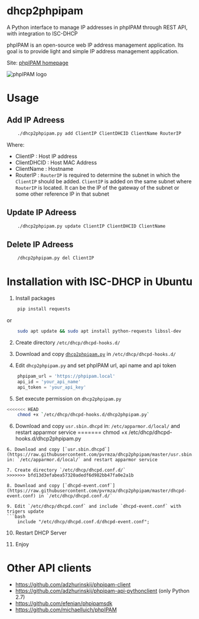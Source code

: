 # dhcp2phpipam
A Python interface to manage IP addresses in phpIPAM through REST API, with integration to ISC-DHCP

phpIPAM is an open-source web IP address management application. Its goal is to provide light and simple IP address management application.

Site: [phpIPAM homepage](http://phpipam.net)

![phpIPAM logo](http://phpipam.net/wp-content/uploads/2014/12/phpipam_logo_small.png)


# Usage
## Add IP Adreess
```bash
	./dhcp2phpipam.py add ClientIP ClientDHCID ClientName RouterIP
```
Where: 
* ClientIP : Host IP address
* ClientDHCID : Host MAC Address
* ClientName : Hostname 
* RouterIP : `RouterIP` is required to determine the subnet in which the `ClientIP` should be added. `ClientIP` is added on the same subnet where `RouterIP` is located. It can be the IP of the gateway of the subnet or some other reference IP in that subnet

## Update IP Adreess
```bash
	./dhcp2phpipam.py update ClientIP ClientDHCID ClientName
```
## Delete IP Adreess
```bash
	/dhcp2phpipam.py del ClientIP
```


# Installation with ISC-DHCP in Ubuntu

1. Install packages
```bash
	pip install requests
```
or 
```bash
	sudo apt update && sudo apt install python-requests libssl-dev
```
2. Create directory `/etc/dhcp/dhcpd-hooks.d/` 

3. Download and copy [`dhcp2phpipam.py`](https://raw.githubusercontent.com/pvrmza/dhcp2phpipam/master/dhcp2phpipam.py) in `/etc/dhcp/dhcpd-hooks.d/`

4. Edit `dhcp2phpipam.py` and set phpIPAM url, api name and api token
```python
	phpipam_url = 'https://phpipam.local'
	api_id = 'your_api_name'
	api_token = 'your_api_key'
```
5. Set execute permission on `dhcp2phpipam.py`
```bash
<<<<<<< HEAD
	chmod +x `/etc/dhcp/dhcpd-hooks.d/dhcp2phpipam.py`
```
6. Download and copy `usr.sbin.dhcpd` in: `/etc/apparmor.d/local/` and restart apparmor service
=======
	chmod +x /etc/dhcp/dhcpd-hooks.d/dhcp2phpipam.py
```
6. Download and copy [`usr.sbin.dhcpd`](https://raw.githubusercontent.com/pvrmza/dhcp2phpipam/master/usr.sbin.dhcpd) in: `/etc/apparmor.d/local/` and restart apparmor service

7. Create directory `/etc/dhcp/dhcpd.conf.d/`
>>>>>>> bfd13d3efabea57320adedf6d982bb47fa0e2a1b

8. Download and copy [`dhcpd-event.conf`](https://raw.githubusercontent.com/pvrmza/dhcp2phpipam/master/dhcpd-event.conf) in `/etc/dhcp/dhcpd.conf.d/`

9. Edit `/etc/dhcp/dhcpd.conf` and include `dhcpd-event.conf` with trigers update
```bash
	include "/etc/dhcp/dhcpd.conf.d/dhcpd-event.conf";
```
10. Restart DHCP Server

11. Enjoy


# Other API clients
- https://github.com/adzhurinskij/phpipam-client
- https://github.com/adzhurinskij/phpipam-api-pythonclient (only Python 2.7)
- https://github.com/efenian/phpipamsdk
- https://github.com/michaelluich/phpIPAM
